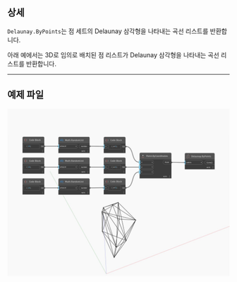 ## 상세
`Delaunay.ByPoints`는 점 세트의 Delaunay 삼각형을 나타내는 곡선 리스트를 반환합니다.

아래 예에서는 3D로 임의로 배치된 점 리스트가 Delaunay 삼각형을 나타내는 곡선 리스트를 반환합니다.

___
## 예제 파일

![ByPoints](./Tessellation.Delaunay.ByPoints_img.jpg)

